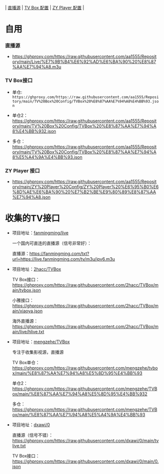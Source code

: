 | [直播源](https://github.com/aa1555/Repository/tree/main/Live) | 
[TV Box 配置](https://github.com/aa1555/Repository/tree/main/TV%20Box%20Config) | 
[ZY Player 配置](https://github.com/aa1555/Repository/tree/main/ZY%20Player%20Config) | 

# 自用

### 直播源

- https://ghproxy.com/https://raw.githubusercontent.com/aa1555/Repository/main/Live/%E7%9B%B4%E6%92%AD%E6%BA%90%20%E8%87%AA%E7%94%A8.m3u

### TV Box接口

- 单仓:
  `https://ghproxy.com/https://raw.githubusercontent.com/aa1555/Repository/main/TV%20Box%20Config/TVBox%20%E8%87%AA%E7%94%A8%E4%BB%93.json`

- 单仓2：https://ghproxy.com/https://raw.githubusercontent.com/aa1555/Repository/main/TV%20Box%20Config/TVBox%20%E8%87%AA%E7%94%A8%E4%BB%932.json

- 多仓：https://ghproxy.com/https://raw.githubusercontent.com/aa1555/Repository/main/TV%20Box%20Config/TVBox%20%E8%87%AA%E7%94%A8%E5%A4%9A%E4%BB%93.json

### ZY Player 接口

- https://ghproxy.com/https://raw.githubusercontent.com/aa1555/Repository/main/ZY%20Player%20Config/ZY%20Player%20%E6%95%B0%E6%8D%AE%E6%BA%90%20%E7%B2%BE%E9%80%89%E8%87%AA%E7%94%A8.json

# 收集的TV接口

- 项目地址：[fanmingming/live](https://github.com/fanmingming/live)

  一个国内可直连的直播源（信号非常好）：

  直播源：https://fanmingming.com/txt?url=https://live.fanmingming.com/tv/m3u/ipv6.m3u

- 项目地址：[2hacc/TVBox](https://github.com/2hacc/TVBox/tree/main)

  TV Box接口：https://ghproxy.com/https://raw.githubusercontent.com/2hacc/TVBox/main/tvbox.json

  小雅接口：https://ghproxy.com/https://raw.githubusercontent.com/2hacc/TVBox/main/xiaoya.json

  海外直播源：https://ghproxy.com/https://raw.githubusercontent.com/2hacc/TVBox/main/live/hlive.txt

- 项目地址：[mengzehe/TVBox](https://github.com/mengzehe/TVBox)

  专注于收集影视源，直播源

  TV Box单仓：https://ghproxy.com/https://raw.githubusercontent.com/mengzehe/tvbox/main/%E8%87%AA%E7%94%A8%E5%8D%95%E4%BB%93

  单仓2：https://ghproxy.com/https://raw.githubusercontent.com/mengzehe/TVBox/main/%E8%87%AA%E7%94%A8%E5%8D%95%E4%BB%932

  多仓：https://ghproxy.com/https://raw.githubusercontent.com/mengzehe/TVBox/main/%E8%87%AA%E7%94%A8%E5%A4%9A%E4%BB%93

- 项目地址：[dxawi/0](https://github.com/dxawi/0/blob/main/0.json)

  直播源（信号不错）：https://ghproxy.com/https://raw.githubusercontent.com/dxawi/0/main/tvlive.txt

  TV Box接口：https://ghproxy.com/https://raw.githubusercontent.com/dxawi/0/main/0.json

  

  


